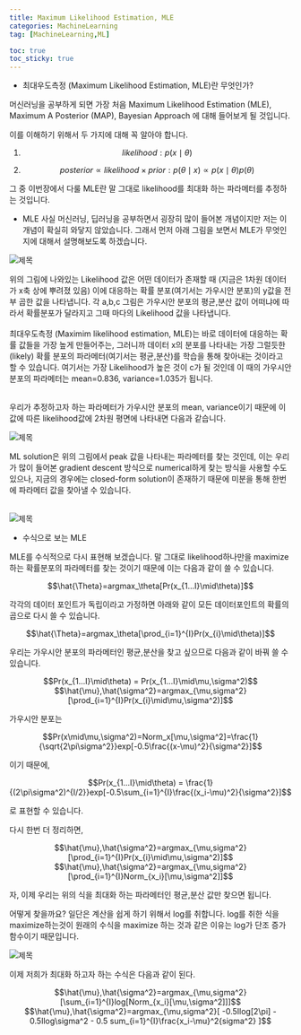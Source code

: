 ```yaml
---
title: Maximum Likelihood Estimation, MLE
categories: MachineLearning
tag: [MachineLearning,ML]

toc: true
toc_sticky: true
---
```


- 최대우도측정 (Maximum Likelihood Estimation, MLE)란 무엇인가?

머신러닝을 공부하게 되면 가장 처음 Maximum Likelihood Estimation (MLE), Maximum A Posterior (MAP), Bayesian Approach 에 대해 들어보게 될 것입니다.

이를 이해하기 위해서 두 가지에 대해 꼭 알아야 합니다.

1. $$likelihood : p(x\mid\theta)$$ 

2. $$posterior \propto likelihood \times prior : p(\theta \mid x) \propto p(x \mid \theta)p(\theta)$$

그 중 이번장에서 다룰 MLE란 말 그대로 likelihood를 최대화 하는 파라메터를 추정하는 것입니다. 

- MLE
사실 머신러닝, 딥러닝을 공부하면서 굉장히 많이 들어본 개념이지만 저는 이 개념이 확실히 와닿지 않았습니다.
그래서 먼저 아래 그림을 보면서 MLE가 무엇인지에 대해서 설명해보도록 하겠습니다.<br>

<img src="https://user-images.githubusercontent.com/48202736/104995401-9868c100-5a69-11eb-959a-6c1742dcee8a.png" title="제목"/>

위의 그림에 나와있는 Likelihood 값은 어떤 데이터가 존재할 때 (지금은 1차원 데이터가 x축 상에 뿌려졌 있음) 이에 대응하는 확률 분포(여기서는 가우시안 분포)의 y값을 전부 곱한 값을 나타냅니다. 
각 a,b,c 그림은 가우시안 분포의 평균,분산 값이 어떠냐에 따라서 확률분포가 달라지고 그때 마다의 Likelihood 값을 나타냅니다.<br><br>
최대우도측정 (Maximim likelihood estimation, MLE)는 바로 데이터에 대응하는 확률 값들을 가장 높게 만들어주는, 그러니까 데이터 x의 분포를 나타내는 가장 그럴듯한(likely) 확률 분포의 파라메터(여기서는 평균,분산)를 학습을 통해 찾아내는 것이라고 할 수 있습니다. 여기서는 가장 Likelihood가 높은 것이 c가 될 것인데 이 때의 가우시안 분포의 파라메터는 mean=0.836, variance=1.035가 됩니다. <br><br>

우리가 추정하고자 하는 파라메터가 가우시안 분포의 mean, variance이기 때문에 이 값에 따른 likelihood값에 2차원 평면에 나타내면 다음과 같습니다.<br>

<img src="https://user-images.githubusercontent.com/48202736/104995426-9ef73880-5a69-11eb-8662-19d94037b4c6.png" title="제목"/>

ML solution은 위의 그림에서 peak 값을 나타내는 파라메터를 찾는 것인데, 이는 우리가 많이 들어본 gradient descent 방식으로 numerical하게 찾는 방식을 사용할 수도 있으나, 지금의 경우에는 closed-form solution이 존재하기 때문에 미분을 통해 한번에 파라메터 값을 찾아낼 수 있습니다.<br><br>

<img src="https://user-images.githubusercontent.com/48202736/105001430-1b424980-5a73-11eb-8e23-cf7207e5cf47.png" title="제목"/>


- 수식으로 보는 MLE

MLE를 수식적으로 다시 표현해 보겠습니다. 
말 그대로 likelihood하나만을  maximize하는 확률분포의 파라메터를 찾는 것이기 때문에 이는 다음과 같이 쓸 수 있습니다.

<center>$$\hat{\Theta}=argmax_\theta[Pr(x_{1...I}\mid\theta)]$$</center>
 
각각의 데이터 포인트가 독립이라고 가정하면 아래와 같이 모든 데이터포인트의 확률의 곱으로 다시 쓸 수 있습니다.

<center>$$\hat{\Theta}=argmax_\theta[\prod_{i=1}^{I}Pr(x_{i}\mid\theta)]$$</center>
 
우리는 가우시안 분포의 파라메터인 평균,분산을 찾고 싶으므로 다음과 같이 바꿔 쓸 수 있습니다.

<center>$$Pr(x_{1...I}\mid\theta) = Pr(x_{1...I}\mid\mu,\sigma^2)$$</center>

<center>$$\hat{\mu},\hat{\sigma^2}=argmax_{\mu,sigma^2}[\prod_{i=1}^{I}Pr(x_{i}\mid\mu,\sigma^2)]$$</center>

가우시안 분포는 

<center>$$Pr(x\mid\mu,\sigma^2)=Norm_x[\mu,\sigma^2]=\frac{1}{\sqrt{2\pi\sigma^2}}exp[-0.5\frac{(x-\mu)^2}{\sigma^2}]$$</center> 

이기 때문에, 

<center>$$Pr(x_{1...I}\mid\theta) = \frac{1}{(2\pi\sigma^2)^{I/2}}exp[-0.5\sum_{i=1}^{I}\frac{(x_i-\mu)^2}{\sigma^2}]$$</center>

로 표현할 수 있습니다.


다시 한번 더 정리하면,

<center>$$\hat{\mu},\hat{\sigma^2}=argmax_{\mu,sigma^2}[\prod_{i=1}^{I}Pr(x_{i}\mid\mu,\sigma^2)]$$</center>

<center>$$\hat{\mu},\hat{\sigma^2}=argmax_{\mu,sigma^2}[\prod_{i=1}^{I}Norm_{x_i}[\mu,\sigma^2]]$$</center>

자, 이제 우리는 위의 식을 최대화 하는 파라메터인 평균,분산 값만 찾으면 됩니다.<br>

어떻게 찾을까요? 일단은 계산을 쉽게 하기 위해서 log를 취합니다. log를 취한 식을 maximize하는것이 원래의 수식을 maximize 하는 것과 같은 이유는 log가 단조 증가 함수이기 때문입니다.

<img src="https://user-images.githubusercontent.com/48202736/105206044-3ef7b380-5b89-11eb-93f2-6f81f6c5cc91.png" title="제목"/>

이제 저희가 최대화 하고자 하는 수식은 다음과 같이 된다.

<center>$$\hat{\mu},\hat{\sigma^2}=argmax_{\mu,sigma^2}[\sum_{i=1}^{I}log[Norm_{x_i}[\mu,\sigma^2]]]$$</center>

<center>$$\hat{\mu},\hat{\sigma^2}=argmax_{\mu,sigma^2}[ -0.5Ilog[2\pi] - 0.5Ilog\sigma^2 - 0.5 sum_{i=1}^{I}\frac{x_i-\mu}^2{sigma^2} ]$$</center>



